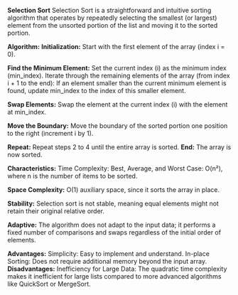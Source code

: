 **Selection Sort**
Selection Sort is a straightforward and intuitive sorting algorithm that operates by repeatedly selecting the smallest (or largest) element from the unsorted portion of the list and moving it to the sorted portion. 


**Algorithm:**
__Initialization:__
Start with the first element of the array (index i = 0).

__Find the Minimum Element:__
Set the current index (i) as the minimum index (min_index).
Iterate through the remaining elements of the array (from index i + 1 to the end):
If an element smaller than the current minimum element is found, update min_index to the index of this smaller element.

__Swap Elements:__
Swap the element at the current index (i) with the element at min_index.

__Move the Boundary:__
Move the boundary of the sorted portion one position to the right (increment i by 1).

__Repeat:__
Repeat steps 2 to 4 until the entire array is sorted.
__End:__
The array is now sorted.


__Characteristics:__
Time Complexity: 
Best, Average, and Worst Case: O(n²), where n is the number of items to be sorted.

__Space Complexity:__
O(1) auxiliary space, since it sorts the array in place.

__Stability:__
Selection sort is not stable, meaning equal elements might not retain their original relative order.

__Adaptive:__
The algorithm does not adapt to the input data; it performs a fixed number of comparisons and swaps regardless of the initial order of elements.

__Advantages:__
Simplicity: Easy to implement and understand.
In-place Sorting: Does not require additional memory beyond the input array.
__Disadvantages:__
Inefficiency for Large Data: The quadratic time complexity makes it inefficient for large lists compared to more advanced algorithms like QuickSort or MergeSort.
